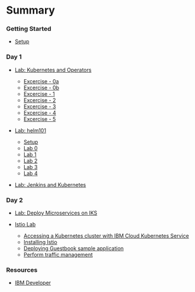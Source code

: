 # Summary

<!-- Rules of SUMMARY.md are here: https://docs.gitbook.com/integrations/github/content-configuration#summary -->
<!-- All headings MUST be THREE hashmarks (###) -->
<!-- Indented bullets (4 spaces) will make the first line be a section -->

### Getting Started

* [Setup](pre-work/README.md)

### Day 1
* [Lab: Kubernetes and Operators](generatedContent/digidevcon-iks/README.md)
    * [Excercise - 0a](generatedContent/digidevcon-iks/exercise-0a/README.md)
    * [Excercise - 0b](generatedContent/digidevcon-iks/exercise-0b/README.md)
    * [Excercise - 1](generatedContent/digidevcon-iks/exercise-1/README.md)
    * [Excercise - 2](generatedContent/digidevcon-iks/exercise-2/README.md)
    * [Excercise - 3](generatedContent/digidevcon-iks/exercise-3/README.md)
    * [Excercise - 4](generatedContent/digidevcon-iks/exercise-4/README.md)
    * [Excercise - 5](generatedContent/digidevcon-iks/exercise-5/README.md)

* [Lab: helm101](generatedContent/helm101/README.md)
    * [Setup](helm-setup/README.md)
    * [Lab 0](generatedContent/helm101/Lab0/README.md)
    * [Lab 1](generatedContent/helm101/Lab1/README.md)
    * [Lab 2](generatedContent/helm101/Lab2/README.md)
    * [Lab 3](generatedContent/helm101/Lab3/README.md)
    * [Lab 4](generatedContent/helm101/Lab4/README.md)
    
* [Lab: Jenkins and Kubernetes](generatedContent/app-modernization-cicd-lab-iks/README.md)

### Day 2
* [Lab: Deploy Microservices on IKS](generatedContent/app-modernization-microservices-lab-iks/README.md)

* [Istio Lab](generatedContent/istio101/README.md)
    * [Accessing a Kubernetes cluster with IBM Cloud Kubernetes Service](generatedContent/istio101/exercise-1/README.md)
    * [Installing Istio](generatedContent/istio101/exercise-2/README.md)
    * [Deploying Guestbook sample application](generatedContent/istio101/exercise-3/README.md) 
    * [Perform traffic management](generatedContent/istio101/exercise-6/README.md)


### Resources

* [IBM Developer](https://developer.ibm.com)